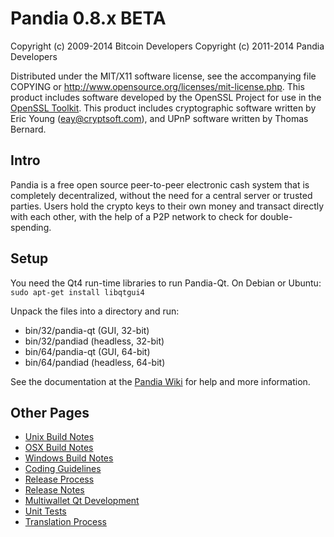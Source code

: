 Pandia 0.8.x BETA
====================

Copyright (c) 2009-2014 Bitcoin Developers
Copyright (c) 2011-2014 Pandia Developers

Distributed under the MIT/X11 software license, see the accompanying
file COPYING or http://www.opensource.org/licenses/mit-license.php.
This product includes software developed by the OpenSSL Project for use in the [OpenSSL Toolkit](http://www.openssl.org/). This product includes
cryptographic software written by Eric Young ([eay@cryptsoft.com](mailto:eay@cryptsoft.com)), and UPnP software written by Thomas Bernard.


Intro
---------------------
Pandia is a free open source peer-to-peer electronic cash system that is
completely decentralized, without the need for a central server or trusted
parties.  Users hold the crypto keys to their own money and transact directly
with each other, with the help of a P2P network to check for double-spending.


Setup
---------------------
You need the Qt4 run-time libraries to run Pandia-Qt. On Debian or Ubuntu:
	`sudo apt-get install libqtgui4`

Unpack the files into a directory and run:

- bin/32/pandia-qt (GUI, 32-bit)
- bin/32/pandiad (headless, 32-bit)
- bin/64/pandia-qt (GUI, 64-bit)
- bin/64/pandiad (headless, 64-bit)

See the documentation at the [Pandia Wiki](http://pandia.info)
for help and more information.


Other Pages
---------------------
- [Unix Build Notes](build-unix.md)
- [OSX Build Notes](build-osx.md)
- [Windows Build Notes](build-msw.md)
- [Coding Guidelines](coding.md)
- [Release Process](release-process.md)
- [Release Notes](release-notes.md)
- [Multiwallet Qt Development](multiwallet-qt.md)
- [Unit Tests](unit-tests.md)
- [Translation Process](translation_process.md)
